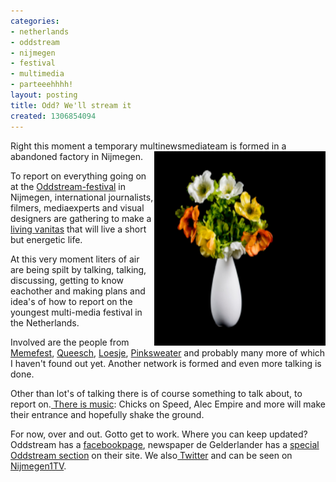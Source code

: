 ```yaml
---
categories:
- netherlands
- oddstream
- nijmegen
- festival
- multimedia
- parteeehhhh!
layout: posting
title: Odd? We'll stream it
created: 1306854094
---
```

<p>Right this moment a temporary multinewsmediateam is formed in a abandoned factory in Nijmegen.<img alt="" src="/assets/files/u6/ODDSTREAM%20VAAS.png" style="width: 274px; height: 311px; float: right;"></p><p>To report on everything going on at the <a href="http://www.oddstream.org/" target="_blank">Oddstream-festival</a> in Nijmegen, international journalists, filmers, mediaexperts and visual designers are gathering to make a <a href="http://www.timetrips.co.uk/SL-vanitas-utrecht.jpg" target="_blank">living vanitas</a> that will live a short but energetic life.</p><p>At this very moment liters of air are being spilt by talking, talking, discussing, getting to know eachother and making plans and idea's of how to report on the youngest multi-media festival in the Netherlands.</p><p>Involved are the people from <a href="http://www.memefest.org/" onclick="window.open(this.href, '', 'resizable=no,status=no,location=no,toolbar=no,menubar=no,fullscreen=no,scrollbars=no,dependent=no'); return false;">Memefest</a>, <a href="http://queesch.lu/" target="_blank">Queesch</a>, <a href="http://loesje.org/" target="_blank">Loesje</a>, <a href="http://www.pink-sweater.nl/" target="_blank">Pinksweater</a> and probably many more of which I haven't found out yet. Another network is formed and even more talking is done.</p><p>Other than lot's of talking there is of course something to talk about, to report on.<a href="http://www.oddstream.org/programmering/blokkenschema-download-versie/" target="_blank"> There is music</a>: Chicks on Speed, Alec Empire and more will make their entrance and hopefully shake the ground.</p><p>For now, over and out. Gotto get to work. Where you can keep updated? Oddstream has a <a href="http://www.facebook.com/oddstream" target="_blank">facebookpage</a>, newspaper de Gelderlander has a <a href="http://www.gelderlander.nl/voorpagina/nijmegen/oddstream/">special Oddstream section</a> on their site. We also<a href="http://twitter.com/#%21/odd_stream" target="_blank"> Twitter</a> and can be seen on<a href="http://www.nijmegen1.nu/" target="_blank"> Nijmegen1TV</a>.<!--break--></p>
